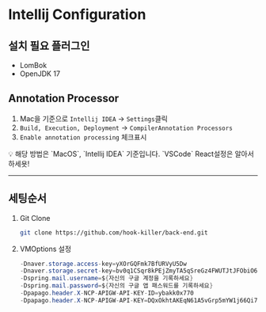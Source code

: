 # Intellij Configuration

## 설치 필요 플러그인

- LomBok
- OpenJDK 17

## Annotation Processor

1. Mac을 기준으로 `Intellij IDEA` → `Settings`클릭
2. `Build, Execution, Deployment` → `CompilerAnnotation Processors`
3. `Enable annotation processing` 체크표시

<aside>
💡 해당 방법은 `MacOS`, `Intellij IDEA` 기준입니다. 
`VSCode` React설정은 알아서 하세욧!

</aside>

---

## 세팅순서

1. Git Clone

   ```bash
   git clone https://github.com/hook-killer/back-end.git
   ```

2. VMOptions 설정
   ```java
   -Dnaver.storage.access-key=yXOrGQFmk7BfURVyU5Dw
   -Dnaver.storage.secret-key=bv0q1CSqr8kPEjZmyTA5qSreGz4FWUTJtJFObiO6
   -Dspring.mail.username=${자신의 구글 계정을 기록하세요}
   -Dspring.mail.password=${자신의 구글 앱 패스워드를 기록하세요}
   -Dpapago.header.X-NCP-APIGW-API-KEY-ID=ybakk0x770
   -Dpapago.header.X-NCP-APIGW-API-KEY=DQxOkhtAKEqN61A5vGrp5mYW1j66Qi7vR0R7fJh5
   ```
